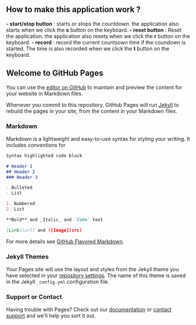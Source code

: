 ## How to make this application work ?

**- start/stop button** : starts or stops the countdown.
the application also starts when we click the **s** button on the keyboard.
**- reset button** : Reset the application.
the application also resets when we click the **r** button on the keyboard.
**- record** : record the current countsown time if the coundown is started.
The time is also recorded when we click the **t** button on the keyboard.


## Welcome to GitHub Pages

You can use the [editor on GitHub](https://github.com/JeanChristopher/chronometre/edit/master/README.md) to maintain and preview the content for your website in Markdown files.

Whenever you commit to this repository, GitHub Pages will run [Jekyll](https://jekyllrb.com/) to rebuild the pages in your site, from the content in your Markdown files.

### Markdown

Markdown is a lightweight and easy-to-use syntax for styling your writing. It includes conventions for

```markdown
Syntax highlighted code block

# Header 1
## Header 2
### Header 3

- Bulleted
- List

1. Numbered
2. List

**Bold** and _Italic_ and `Code` text

[Link](url) and ![Image](src)
```

For more details see [GitHub Flavored Markdown](https://guides.github.com/features/mastering-markdown/).

### Jekyll Themes

Your Pages site will use the layout and styles from the Jekyll theme you have selected in your [repository settings](https://github.com/JeanChristopher/chronometre/settings). The name of this theme is saved in the Jekyll `_config.yml` configuration file.

### Support or Contact

Having trouble with Pages? Check out our [documentation](https://help.github.com/categories/github-pages-basics/) or [contact support](https://github.com/contact) and we’ll help you sort it out.
